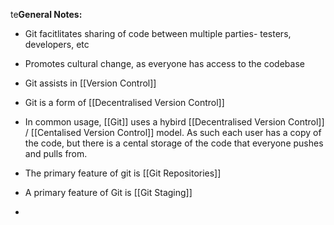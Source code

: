 te**General Notes:**
* Git facitlitates sharing of code between multiple parties- testers, developers, etc

* Promotes cultural change, as everyone has access to the codebase

* Git assists in [[Version Control]]

* Git is a form of [[Decentralised Version Control]]

* In common usage, [[Git]] uses a hybird [[Decentralised Version Control]] / [[Centalised Version Control]] model. As such each user has a copy of the code, but there is a cental storage of the code that everyone pushes and pulls from.

* The primary feature of git is [[Git Repositories]]

* A primary feature of Git is [[Git Staging]]

* 